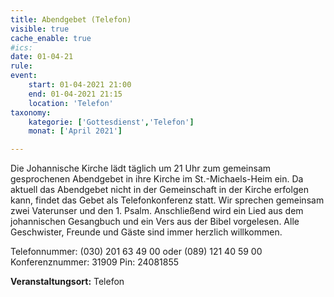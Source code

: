 ```yaml
---
title: Abendgebet (Telefon)
visible: true
cache_enable: true
#ics: 
date: 01-04-21
rule: 
event:
	start: 01-04-2021 21:00
	end: 01-04-2021 21:15
	location: 'Telefon'
taxonomy:
	kategorie: ['Gottesdienst','Telefon']
	monat: ['April 2021']

---
```

Die Johannische Kirche lädt täglich um 21 Uhr zum gemeinsam gesprochenen Abendgebet in ihre Kirche im St.-Michaels-Heim ein. Da aktuell das Abendgebet nicht in der Gemeinschaft in der Kirche erfolgen kann, findet das Gebet als Telefonkonferenz statt. Wir sprechen gemeinsam zwei Vaterunser und den 1. Psalm. Anschließend wird ein Lied aus dem johannischen Gesangbuch und ein Vers aus der Bibel vorgelesen. Alle Geschwister, Freunde und Gäste sind immer herzlich willkommen.

Telefonnummer: (030) 201 63 49 00 oder (089) 121 40 59 00
Konferenznummer: 31909
Pin: 24081855



**Veranstaltungsort:** Telefon

